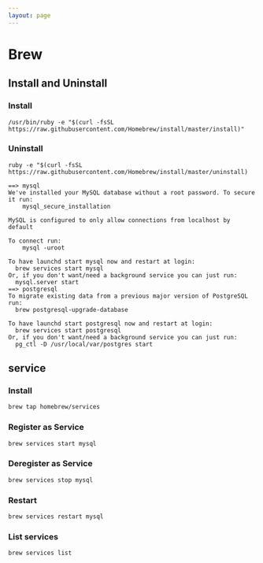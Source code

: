 ```yaml
---
layout: page
---
```


# Brew

## Install and Uninstall

### Install

```
/usr/bin/ruby -e "$(curl -fsSL https://raw.githubusercontent.com/Homebrew/install/master/install)"
```

### Uninstall

```
ruby -e "$(curl -fsSL https://raw.githubusercontent.com/Homebrew/install/master/uninstall)
```

```
==> mysql
We've installed your MySQL database without a root password. To secure it run:
    mysql_secure_installation

MySQL is configured to only allow connections from localhost by default

To connect run:
    mysql -uroot

To have launchd start mysql now and restart at login:
  brew services start mysql
Or, if you don't want/need a background service you can just run:
  mysql.server start
==> postgresql
To migrate existing data from a previous major version of PostgreSQL run:
  brew postgresql-upgrade-database

To have launchd start postgresql now and restart at login:
  brew services start postgresql
Or, if you don't want/need a background service you can just run:
  pg_ctl -D /usr/local/var/postgres start
```

## service

### Install

```sh
brew tap homebrew/services
```

### Register as Service

```sh
brew services start mysql
```

### Deregister as Service

```sh
brew services stop mysql
```

### Restart

```sh
brew services restart mysql
```

### List services

```sh
brew services list
